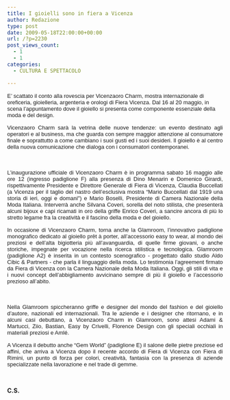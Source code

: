 ```yaml
---
title: I gioielli sono in fiera a Vicenza
author: Redazione
type: post
date: 2009-05-18T22:00:00+00:00
url: /?p=2230
post_views_count:
  - 1
  - 1
categories:
  - CULTURA E SPETTACOLO

---
```

<font face="Tahoma, sans&#45;serif"><font size="2">E&#8217; scattato il conto alla rovescia per Vicenzaoro Charm, mostra internazionale di oreficeria, gioielleria, argenteria e orologi di Fiera Vicenza. Dal 16 al 20 maggio, in scena l&rsquo;appuntamento dove il gioiello si presenta come componente essenziale della moda e del design.</font></font>

<p align="justify" style="margin&#45;bottom: 0cm">
  <font face="Tahoma, sans&#45;serif"><font size="2">Vicenzaoro Charm sar&agrave; la vetrina delle nuove tendenze: un evento destinato agli operatori e al business, ma che guarda con sempre maggior attenzione al consumatore finale e soprattutto a come cambiano i suoi gusti ed i suoi desideri. Il gioiello &egrave; al centro della nuova comunicazione che dialoga con i consumatori contemporanei.</font></font>
</p>

<p align="justify" style="margin&#45;bottom: 0cm">
  &nbsp;
</p>

<p align="justify" style="margin&#45;bottom: 0cm">
  <font face="Tahoma, sans&#45;serif"><font size="2">L&rsquo;inaugurazione ufficiale di Vicenzaoro Charm &egrave; in programma sabato 16 maggio alle ore 12 (ingresso padiglione F) alla presenza di Dino Menarin e Domenico Girardi, rispettivamente Presidente e Direttore Generale di Fiera di Vicenza, Claudia Buccellati (a Vicenza per il taglio del nastro dell&rsquo;esclusiva mostra &ldquo;Mario Buccellati dal 1919 una storia di ieri, oggi e domani") e Mario Boselli, Presidente di Camera Nazionale della Moda Italiana. Interverr&agrave; anche Silvana Coveri, sorella del noto stilista, che presenter&agrave; alcuni bijoux e capi ricamati in oro della griffe Enrico Coveri, a sancire ancora di pi&ugrave; lo stretto legame fra la creativit&agrave; e il fascino della moda e del gioiello.</font></font>
</p>

<p align="justify" style="margin&#45;bottom: 0cm">
  <font face="Tahoma, sans&#45;serif"><font size="2">In occasione di Vicenzaoro Charm, torna anche la Glamroom, l&rsquo;innovativo padiglione monografico dedicato al gioiello pr&ecirc;t &agrave; porter, all&#8217;accessorio easy to wear, al mondo dei preziosi e dell&rsquo;alta bigiotteria pi&ugrave; all&#8217;avanguardia, di quelle firme giovani, o anche storiche, impegnate per vocazione nella ricerca stilistica e tecnologica. Glamroom (padiglione A2) &egrave; inserita in un contesto scenografico &#45; progettato dallo studio Aldo Cibic & Partners &#45; che parla il linguaggio della moda. Lo testimonia l&#8217;agreement firmato da Fiera di Vicenza con la Camera Nazionale della Moda Italiana. Oggi, gli stili di vita e i nuovi concept dell&#8217;abbigliamento avvicinano sempre di pi&ugrave; il gioiello e l&#8217;accessorio prezioso all&#8217;abito.</font></font>
</p>

<p align="justify" style="margin&#45;bottom: 0cm">
  &nbsp;
</p>

<p align="justify" style="margin&#45;bottom: 0cm">
  <font face="Tahoma, sans&#45;serif"><font size="2">Nella Glamroom spiccheranno griffe e designer del mondo del fashion e del gioiello d&rsquo;autore, nazionali ed internazionali. Tra le aziende e i designer che ritornano, e in alcuni casi debuttano, a Vicenzaoro Charm in Glamroom, sono attesi Adami & Martucci, Ziio, Bastian, Easy by Crivelli, Florence Design con gli speciali occhiali in materiali preziosi e Aml&eacute;.</font></font>
</p>

<p align="justify" style="margin&#45;bottom: 0cm">
  <font face="Tahoma, sans&#45;serif"><font size="2">A Vicenza il debutto anche &ldquo;Gem World&rdquo; (padiglione E) il salone delle pietre preziose ed affini, che arriva a Vicenza dopo il recente accordo di Fiera di Vicenza con Fiera di Rimini, un punto di forza per colori, creativit&agrave;, fantasia con la presenza di aziende specializzate nella lavorazione e nel trade di gemme. </font></font>
</p>

<p align="justify" style="margin&#45;bottom: 0cm">
  &nbsp;
</p>

<p align="justify" style="margin&#45;bottom: 0cm">
  <strong>C.S.</strong>
</p>